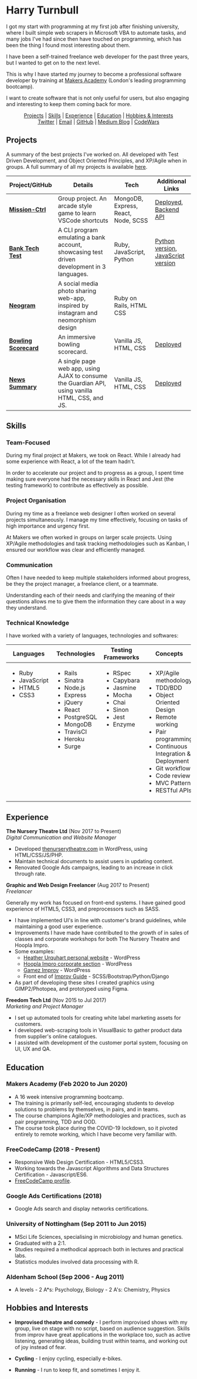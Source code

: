 # Harry Turnbull

I got my start with programming at my first job after finishing university, where I built simple web scrapers in Microsoft VBA to automate tasks, and many jobs I've had since then have touched on programming, which has been the thing I found most interesting about them.

I have been a self-trained freelance web developer for the past three years, but I wanted to get on to the next level.

This is why I have started my journey to become a professional software developer by training at [Makers Academy](https://makers.tech/) (London's leading programming bootcamp).

I want to create software that is not only useful for users, but also engaging and interesting to keep them coming back for more.

<div align="center">

[Projects] | [Skills] | [Experience] | [Education] | [Hobbies & Interests]  
[Twitter] | [Email] | [GitHub] | [Medium Blog] | [CodeWars]  

</div>

## Projects

A summary of the best projects I've worked on. All developed with Test Driven Development, and Object Oriented Principles, and XP/Agile when in groups. A full summary of all my projects is available [here](projects.md).

| Project/GitHub          | Details                                                                                         | Tech                                | Additional Links                                                                                                         |
| ----------------------- | ----------------------------------------------------------------------------------------------- | ----------------------------------- | ------------------------------------------------------------------------------------------------------------------------ |
| **[Mission-Ctrl]**      | Group project. An arcade style game to learn VSCode shortcuts                                   | MongoDB, Express, React, Node, SCSS | [Deployed](http://mission-ctrl.surge.sh/), [Backend API](https://github.com/hturnbull93/mission-ctrl-api-node)           |
| **[Bank Tech Test]**    | A CLI program emulating a bank account, showcasing test driven development in 3 languages.      | Ruby, JavaScript, Python            | [Python version](https://github.com/hturnbull93/bank-py), [JavaScript version](https://github.com/hturnbull93/bank-node) |
| **[Neogram]**           | A social media photo sharing web-app, inspired by instagram and neomorphism design              | Ruby on Rails, HTML CSS             |                                                                                                                          |
| **[Bowling Scorecard]** | An immersive bowling scorecard.                                                                 | Vanilla JS, HTML, CSS               | [Deployed](http://immersive-bowling-scorecard.surge.sh/)                                                                 |
| **[News Summary]**      | A single page web app, using AJAX to consume the Guardian API, using vanilla HTML, CSS, and JS. | Vanilla JS, HTML, CSS               | [Deployed](http://guardian-summariser.surge.sh/)                                                                         |

## Skills

<!--
Ideas:
- Quick Study
- Adaptable
- Creative
- Inquisitive
- Attention to detail/analytical
- Enthusiastic
- Team-player
- Committed
- Communication (written & verbal)
- Thrives under pressure

Illustrate the skills using stories/examples.
-->

### Team-Focused

During my final project at Makers, we took on React. While I already had some experience with React, a lot of the team hadn't.

In order to accelerate our project and to progress as a group, I spent time making sure everyone had the necessary skills in React and Jest (the testing framework) to contribute as effectively as possible.

### Project Organisation

During my time as a freelance web designer I often worked on several projects simultaneously. I manage my time effectively, focusing on tasks of high importance and urgency first.

At Makers we often worked in groups on larger scale projects. Using XP/Agile methodologies and task tracking methodologies such as Kanban, I ensured our workflow was clear and efficiently managed.

### Communication

Often I have needed to keep multiple stakeholders informed about progress, be they the project manager, a freelance client, or a teammate.

Understanding each of their needs and clarifying the meaning of their questions allows me to give them the information they care about in a way they understand.

### Technical Knowledge

I have worked with a variety of languages, technologies and softwares:

<table>
  <thead>
    <tr>
      <th>Languages</th>
      <th>Technologies</th>
      <th>Testing Frameworks</th>
      <th>Concepts</th>
      <th>Tools</th>
    </tr>
  </thead>
  <tbody>
    <tr>
      <td style="vertical-align: top">
        <ul>
          <li>Ruby</li>
          <li>JavaScript</li>
          <li>HTML5</li>
          <li>CSS3</li>
        </ul>
      </td>
      <td style="vertical-align: top">
        <ul>
          <li>Rails</li>
          <li>Sinatra</li>
          <li>Node.js</li>
          <li>Express</li>
          <li>jQuery</li>
          <li>React</li>
          <li>PostgreSQL</li>
          <li>MongoDB</li>
          <li>TravisCI</li>
          <li>Heroku</li>
          <li>Surge</li>
        </ul>
      </td>
      <td style="vertical-align: top">
        <ul>
          <li>RSpec</li>
          <li>Capybara</li>
          <li>Jasmine</li>
          <li>Mocha</li>
          <li>Chai</li>
          <li>Sinon</li>
          <li>Jest</li>
          <li>Enzyme</li>
        </ul>
      </td>
      <td style="vertical-align: top">
        <ul>
          <li>XP/Agile methodology</li>
          <li>TDD/BDD</li>
          <li>Object Oriented Design</li>
          <li>Remote working</li>
          <li>Pair programming</li>
          <li>Continuous Integration & Deployment</li>
          <li>Git workflow</li>
          <li>Code review</li>
          <li>MVC Pattern</li>
          <li>RESTful APIs</li>
        </ul>
      </td>
      <td style="vertical-align: top">
        <ul>
          <li>VSCode</li>
          <li>Git</li>
          <li>Figma</li>
          <li>Photopea (FOSS alternative to Photoshop)</li>
          <li>Postman</li>
          <li>Windows 10</li>
          <li>Linux (Ubuntu)</li>
          <li>OSx</li>
        </ul>
      </td>
    </tr>
  </tbody>
</table>

<!--

### 2-4 skills

Descriptive paragraph of how capable you are at this skill and, if relevant, how it has developed.

- I achieved A during my work at B (job, or otherwise)
- I contributed to the growth of X while doing Y (job, or otherwise)
- I built this, made this, broke this, fixed this, etc.
- A link to some on-line evidence (blogs, videos, articles, etc.)

- -->

## Experience

**The Nursery Theatre Ltd** (Nov 2017 to Present)  
_Digital Communication and Website Manager_

- Developed [thenurserytheatre.com](https://thenurserytheatre.com) in WordPress, using HTML/CSS/JS/PHP.
- Maintain technical documents to assist users in updating content.
- Renovated Google Ads campaigns, leading to an increase in click through rate.

**Graphic and Web Design Freelancer** (Aug 2017 to Present)  
_Freelancer_

Generally my work has focused on front-end systems. I have gained good experience of HTML5, CSS3, and preprocessors such as SASS.

- I have implemented UI's in line with customer's brand guidelines, while maintaining a good user experience.
- Improvements I have made have contributed to the growth of in sales of classes and corporate workshops for both The Nursery Theatre and Hoopla Impro.
- Some examples:
  - [Heather Urquhart personal website](https://heatherurquhart.com) - WordPress
  - [Hoopla Impro corporate section](https://www.hooplaimpro.com/improv-corporate-training.html) - WordPress
  - [Gamez Improv](https://gamezimprov.com/) - WordPress
  - Front end of [Improv Guide](https://improv.guide/) - SCSS/Bootstrap/Python/Django
- As part of developing these sites I created graphics using GIMP2/Photopea, and prototyped using Figma.

**Freedom Tech Ltd** (Nov 2015 to Jul 2017)  
_Marketing and Project Manager_

- I set up automated tools for creating white label marketing assets for customers.
- I developed web-scraping tools in VisualBasic to gather product data from supplier's online catalogues.
- I assisted with development of the customer portal system, focusing on UI, UX and QA.

## Education

### Makers Academy (Feb 2020 to Jun 2020)

- A 16 week intensive programming bootcamp.
- The training is primarily self-led, encouraging students to develop solutions to problems by themselves, in pairs, and in teams.
- The course champions Agile/XP methodologies and practices, such as pair programming, TDD and OOD.
- The course took place during the COVID-19 lockdown, so it pivoted entirely to remote working, which I have become very familiar with.

### FreeCodeCamp (2018 - Present)

- Responsive Web Design Certification - HTML5/CSS3.
- Working towards the Javascript Algorithms and Data Structures Certification - Javascript/ES6.
- [FreeCodeCamp profile](https://www.freecodecamp.org/hturnbull).

### Google Ads Certifications (2018)

- Google Ads search and display networks certifications.

### University of Nottingham (Sep 2011 to Jun 2015)

- MSci Life Sciences, specialising in microbiology and human genetics.
- Graduated with a 2:1.
- Studies required a methodical approach both in lectures and practical labs.
- Statistics modules involved data processing with R.

### Aldenham School (Sep 2006 - Aug 2011)

- A levels - 2 A\*s: Psychology, Biology - 2 A's: Chemistry, Physics

## Hobbies and Interests

- **Improvised theatre and comedy** - I perform improvised shows with my group, live on stage with no script, based on audience suggestion. Skills from improv have great applications in the workplace too, such as active listening, generating ideas, building trust within teams, and working out of joy instead of fear.

- **Cycling** - I enjoy cycling, especially e-bikes.

- **Running** - I run to keep fit, and sometimes I enjoy it.

<!-- Menu internal Links -->

[projects]: #projects
[skills]: #skills
[education]: #education
[experience]: #experience
[hobbies & interests]: #hobbies-and-interests
[twitter]: https://twitter.com/hturnbull
[email]: mailto:hturnbull@live.co.uk
[github]: https://github.com/hturnbull93
[medium blog]: https://medium.com/@hturnbull93
[codewars]: https://www.codewars.com/users/hturnbull93

<!-- Project Links -->

[mission-ctrl]: https://github.com/tommyrharper/mission-ctrl
[bank tech test]: https://github.com/hturnbull93/bank
[neogram]: https://github.com/hturnbull93/instagram-challenge
[bowling scorecard]: https://github.com/hturnbull93/bowling-challenge
[news summary]: https://github.com/hturnbull93/news-summary-challenge

<!--

TODO:

Add expanded tech to projects?

Add contact details, twitter, LinkedIn, Email,

flesh out tech stack experience, examples:

Examples of things to add:

<p align="center">
<a href="https://twitter.com/fake_roogle">
<img src="http://goinkscape.com/wp-content/uploads/2015/07/twitter-logo-final.png" alt="twitter" hspace="50" height="42" width="42"></a>
<a href="https://medium.com/@defc0nONE">
<img src="http://www.webmasto.com/wp-content/uploads/2017/08/Medium-App-Icon-2017.png" alt="medium" hspace="50" height="42" width="42"></a>

<a href="https://www.linkedin.com/in/christopher-ly-83121619/">
<img src="https://www.iconfinder.com/data/icons/free-social-icons/67/linkedin_circle_color-512.png" alt="linkedin" hspace="50" height="42" width="42"></a></p>

<div align="center">

</div>

-->
